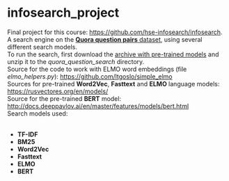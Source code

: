 # infosearch_project
Final project for this course: https://github.com/hse-infosearch/infosearch. <br>
A search engine on the [**Quora question pairs** dataset](https://www.kaggle.com/loopdigga/quora-question-pairs-russian), using several different search models. <br>
To run the search, first download the [archive with pre-trained models](https://www.dropbox.com/s/xj6gt0jftej43j9/Pre_trained_models.zip?dl=0) and unzip it to the *quora_question_search* directory. <br>
Source for the code to work with ELMO word embeddings (file *elmo_helpers.py*): https://github.com/ltgoslo/simple_elmo <br>
Sources for pre-trained **Word2Vec**, **Fasttext** and **ELMO** language models: https://rusvectores.org/en/models/ <br>
Source for the pre-trained **BERT** model: http://docs.deeppavlov.ai/en/master/features/models/bert.html <br>
Search models used: <br>
<br>
* **TF-IDF**
* **BM25**
* **Word2Vec**
* **Fasttext**
* **ELMO**
* **BERT**
